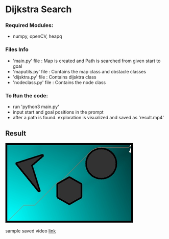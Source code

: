 # Dijkstra Search

### Required Modules:
- numpy, openCV, heapq

### Files Info
-  'main.py' file : Map is created and Path is searched from given start to goal
-  'maputils.py' file : Contains the map class and obstacle classes
-  'dijsktra.py' file : Contains dijsktra class 
-  'nodeclass.py' file : Contains the node class

### To Run the code:
- run 'python3 main.py'
- input start and goal positions in the prompt
- after a path is found. exploration is visualized and saved as 'result.mp4' 

## Result
![final_img](final.jpg)

sample saved video <a href="https://drive.google.com/file/d/15jOXQU6S-BWKdlwMldeloq7jviqo3YRt/view?usp=sharing">link</a>
